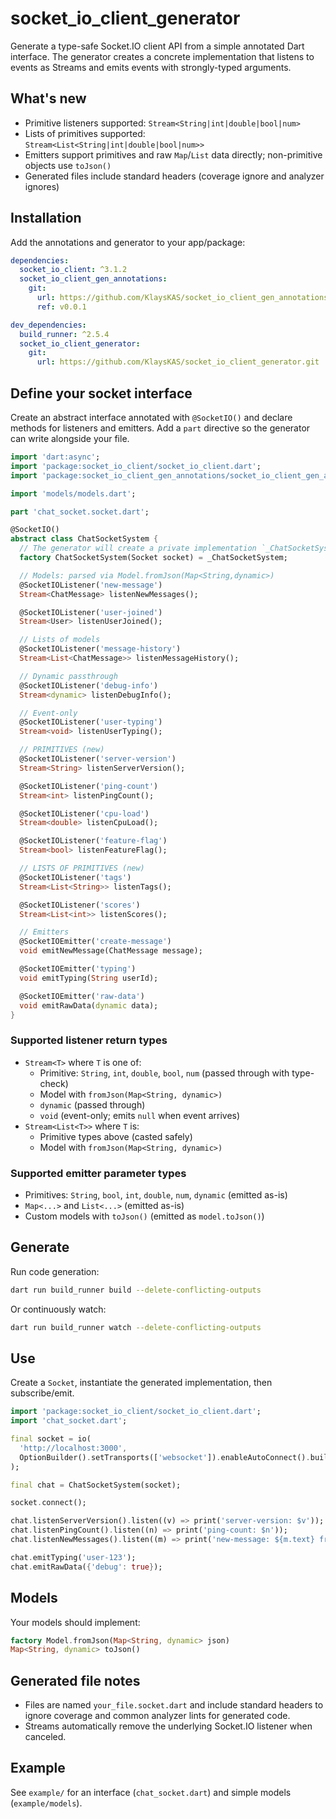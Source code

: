 # socket_io_client_generator

Generate a type-safe Socket.IO client API from a simple annotated Dart interface. The generator creates a concrete implementation that listens to events as Streams and emits events with strongly-typed arguments.

## What's new
- Primitive listeners supported: `Stream<String|int|double|bool|num>`
- Lists of primitives supported: `Stream<List<String|int|double|bool|num>>`
- Emitters support primitives and raw `Map`/`List` data directly; non-primitive objects use `toJson()`
- Generated files include standard headers (coverage ignore and analyzer ignores)

## Installation
Add the annotations and generator to your app/package:

```yaml
dependencies:
  socket_io_client: ^3.1.2
  socket_io_client_gen_annotations:
    git:
      url: https://github.com/KlaysKAS/socket_io_client_gen_annotations.git
      ref: v0.0.1

dev_dependencies:
  build_runner: ^2.5.4
  socket_io_client_generator:
    git:
      url: https://github.com/KlaysKAS/socket_io_client_generator.git
```

## Define your socket interface
Create an abstract interface annotated with `@SocketIO()` and declare methods for listeners and emitters. Add a `part` directive so the generator can write alongside your file.

```dart
import 'dart:async';
import 'package:socket_io_client/socket_io_client.dart';
import 'package:socket_io_client_gen_annotations/socket_io_client_gen_annotations.dart';

import 'models/models.dart';

part 'chat_socket.socket.dart';

@SocketIO()
abstract class ChatSocketSystem {
  // The generator will create a private implementation `_ChatSocketSystem`.
  factory ChatSocketSystem(Socket socket) = _ChatSocketSystem;

  // Models: parsed via Model.fromJson(Map<String,dynamic>)
  @SocketIOListener('new-message')
  Stream<ChatMessage> listenNewMessages();

  @SocketIOListener('user-joined')
  Stream<User> listenUserJoined();

  // Lists of models
  @SocketIOListener('message-history')
  Stream<List<ChatMessage>> listenMessageHistory();

  // Dynamic passthrough
  @SocketIOListener('debug-info')
  Stream<dynamic> listenDebugInfo();

  // Event-only
  @SocketIOListener('user-typing')
  Stream<void> listenUserTyping();

  // PRIMITIVES (new)
  @SocketIOListener('server-version')
  Stream<String> listenServerVersion();

  @SocketIOListener('ping-count')
  Stream<int> listenPingCount();

  @SocketIOListener('cpu-load')
  Stream<double> listenCpuLoad();

  @SocketIOListener('feature-flag')
  Stream<bool> listenFeatureFlag();

  // LISTS OF PRIMITIVES (new)
  @SocketIOListener('tags')
  Stream<List<String>> listenTags();

  @SocketIOListener('scores')
  Stream<List<int>> listenScores();

  // Emitters
  @SocketIOEmitter('create-message')
  void emitNewMessage(ChatMessage message);

  @SocketIOEmitter('typing')
  void emitTyping(String userId);

  @SocketIOEmitter('raw-data')
  void emitRawData(dynamic data);
}
```

### Supported listener return types
- `Stream<T>` where `T` is one of:
  - Primitive: `String`, `int`, `double`, `bool`, `num` (passed through with type-check)
  - Model with `fromJson(Map<String, dynamic>)`
  - `dynamic` (passed through)
  - `void` (event-only; emits `null` when event arrives)
- `Stream<List<T>>` where `T` is:
  - Primitive types above (casted safely)
  - Model with `fromJson(Map<String, dynamic>)`

### Supported emitter parameter types
- Primitives: `String`, `bool`, `int`, `double`, `num`, `dynamic` (emitted as-is)
- `Map<...>` and `List<...>` (emitted as-is)
- Custom models with `toJson()` (emitted as `model.toJson()`)

## Generate
Run code generation:

```bash
dart run build_runner build --delete-conflicting-outputs
```

Or continuously watch:

```bash
dart run build_runner watch --delete-conflicting-outputs
```

## Use
Create a `Socket`, instantiate the generated implementation, then subscribe/emit.

```dart
import 'package:socket_io_client/socket_io_client.dart';
import 'chat_socket.dart';

final socket = io(
  'http://localhost:3000',
  OptionBuilder().setTransports(['websocket']).enableAutoConnect().build(),
);

final chat = ChatSocketSystem(socket);

socket.connect();

chat.listenServerVersion().listen((v) => print('server-version: $v'));
chat.listenPingCount().listen((n) => print('ping-count: $n'));
chat.listenNewMessages().listen((m) => print('new-message: ${m.text} from ${m.sender}'));

chat.emitTyping('user-123');
chat.emitRawData({'debug': true});
```

## Models
Your models should implement:

```dart
factory Model.fromJson(Map<String, dynamic> json)
Map<String, dynamic> toJson()
```

## Generated file notes
- Files are named `your_file.socket.dart` and include standard headers to ignore coverage and common analyzer lints for generated code.
- Streams automatically remove the underlying Socket.IO listener when canceled.

## Example
See `example/` for an interface (`chat_socket.dart`) and simple models (`example/models`).
